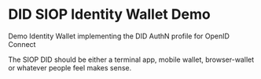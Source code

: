 # DID SIOP Identity Wallet Demo

Demo Identity Wallet implementing the DID AuthN profile for OpenID Connect

The SIOP DID should be either a terminal app, mobile wallet, browser-wallet or whatever people feel makes sense.